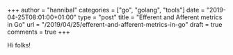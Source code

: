 +++
author = "hannibal"
categories = ["go", "golang", "tools"]
date = "2019-04-25T08:01:00+01:00"
type = "post"
title = "Efferent and Afferent metrics in Go"
url = "/2019/04/25/efferent-and-afferent-metrics-in-go"
draft = true
comments = true
+++

Hi folks!

